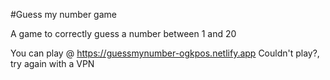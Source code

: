 #Guess my number game

A game to correctly guess a number between 1 and 20

You can play @ https://guessmynumber-ogkpos.netlify.app
Couldn't play?, try again with a VPN